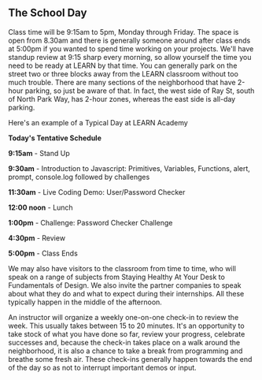 **The School Day**
----------------

Class time will be 9:15am to 5pm, Monday through Friday. The space is open from 8.30am and there is generally someone around after class ends at 5:00pm if you wanted to spend time working on your projects.
We'll have standup review at 9:15 sharp every morning, so allow yourself the time you need to be ready at LEARN by that time.
You can generally park on the street two or three blocks away from the LEARN classroom without too much trouble. There are many sections of the neighborhood that have 2-hour parking, so just be aware of that. In fact, the west side of Ray St, south of North Park Way, has 2-hour zones, whereas the east side is all-day parking.

Here's an example of a Typical Day at LEARN Academy

**Today's Tentative Schedule**

**9:15am** - Stand Up

**9:30am** - Introduction to Javascript: Primitives, Variables, Functions, alert, prompt, console.log followed by challenges

**11:30am** - Live Coding Demo: User/Password Checker

**12:00 noon** - Lunch

**1:00pm** - Challenge: Password Checker Challenge

**4:30pm** - Review

**5:00pm** - Class Ends

We may also have visitors to the classroom from time to time, who will speak on a range of subjects from Staying Healthy At Your Desk to Fundamentals of Design. We also invite the partner companies to speak about what they do and what to expect during their internships. All these typically happen in the middle of the afternoon.

An instructor will organize a weekly one-on-one check-in to review the week. This usually takes between 15 to 20 minutes. It's an opportunity to take stock of what you have done so far, review your progress, celebrate successes and, because the check-in takes place on a walk around the neighborhood, it is also a chance to take a break from programming and breathe some fresh air. These check-ins generally happen towards the end of the day so as not to interrupt important demos or input.
